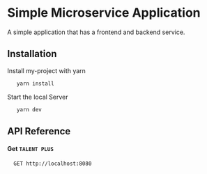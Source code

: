 # Simple Microservice Application

A simple application that has a frontend and backend service.

## Installation

Install my-project with yarn

```bash
   yarn install
```

Start the local Server

```bash
   yarn dev
```

## API Reference

#### Get `TALENT PLUS`

```http
  GET http://localhost:8080
```

